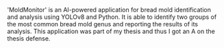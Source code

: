 'MoldMonitor' is an AI-powered application for bread mold identification and analysis using YOLOv8 and Python. It is able to identify two groups of the most common bread mold genus and reporting the results of its analysis. This application was part of my thesis and thus I got an A on the thesis defense.
